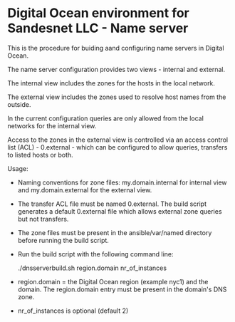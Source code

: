 # Digital Ocean environment for Sandesnet LLC - Name server

This is the procedure for buiding aand configuring name servers in Digital Ocean.

The name server configuration provides two views - internal and external.

The internal view includes the zones for the hosts in the local network.

The external view includes the zones used to resolve host names from the outside.

In the current configuration queries are only allowed from the local networks for the internal view.

Access to the zones in the external view is controlled via an access control list (ACL) - 0.external - which can be configured to allow queries, transfers to listed hosts or both.

Usage:

* Naming conventions for zone files: my.domain.internal for internal view and my.domain.external for the external view.

* The transfer ACL file must be named 0.external. The build script generates a default 0.external file which allows external zone queries but not transfers.

* The zone files must be present in the ansible/var/named directory before running the build script.

* Run the build script with the following command line:

	./dnsserverbuild.sh region.domain nr_of_instances

* region.domain = the Digital Ocean region (example nyc1) and the domain. The region.domain entry must be present in the domain's DNS zone.

* nr_of_instances is optional (default 2)

